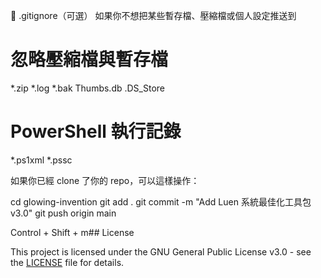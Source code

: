 📄 .gitignore（可選）
如果你不想把某些暫存檔、壓縮檔或個人設定推送到 
# 忽略壓縮檔與暫存檔
*.zip
*.log
*.bak
Thumbs.db
.DS_Store

# PowerShell 執行記錄
*.ps1xml
*.pssc



如果你已經 clone 了你的 repo，可以這樣操作：

cd glowing-invention
git add .
git commit -m "Add Luen 系統最佳化工具包 v3.0"
git push origin main



Control + Shift + m## License

This project is licensed under the GNU General Public License v3.0 - see the [LICENSE](./LICENSE) file for details.

